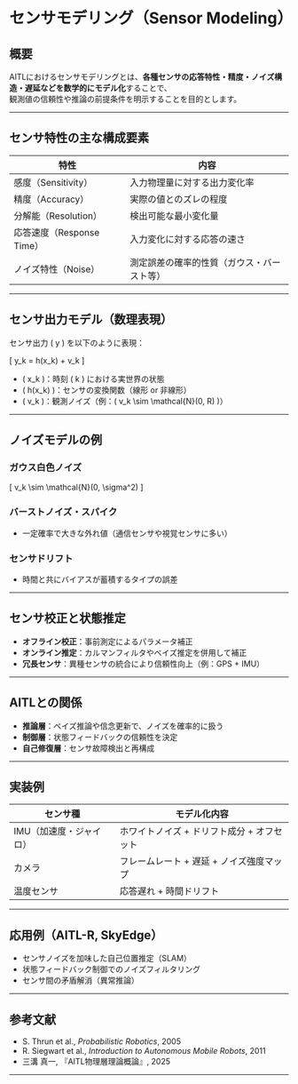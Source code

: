 
# センサモデリング（Sensor Modeling）

## 概要

AITLにおけるセンサモデリングとは、**各種センサの応答特性・精度・ノイズ構造・遅延などを数学的にモデル化**することで、  
観測値の信頼性や推論の前提条件を明示することを目的とします。

---

## センサ特性の主な構成要素

| 特性 | 内容 |
|------|------|
| 感度（Sensitivity） | 入力物理量に対する出力変化率 |
| 精度（Accuracy） | 実際の値とのズレの程度 |
| 分解能（Resolution） | 検出可能な最小変化量 |
| 応答速度（Response Time） | 入力変化に対する応答の速さ |
| ノイズ特性（Noise） | 測定誤差の確率的性質（ガウス・バースト等） |

---

## センサ出力モデル（数理表現）

センサ出力 \( y \) を以下のように表現：

\[
y_k = h(x_k) + v_k
\]

- \( x_k \)：時刻 \( k \) における実世界の状態  
- \( h(x_k) \)：センサの変換関数（線形 or 非線形）  
- \( v_k \)：観測ノイズ（例：\( v_k \sim \mathcal{N}(0, R) \)）

---

## ノイズモデルの例

### ガウス白色ノイズ

\[
v_k \sim \mathcal{N}(0, \sigma^2)
\]

### バーストノイズ・スパイク

- 一定確率で大きな外れ値（通信センサや視覚センサに多い）

### センサドリフト

- 時間と共にバイアスが蓄積するタイプの誤差

---

## センサ校正と状態推定

- **オフライン校正**：事前測定によるパラメータ補正  
- **オンライン推定**：カルマンフィルタやベイズ推定を併用して補正  
- **冗長センサ**：異種センサの統合により信頼性向上（例：GPS + IMU）

---

## AITLとの関係

- **推論層**：ベイズ推論や信念更新で、ノイズを確率的に扱う  
- **制御層**：状態フィードバックの信頼性を決定  
- **自己修復層**：センサ故障検出と再構成

---

## 実装例

| センサ種 | モデル化内容 |
|----------|--------------|
| IMU（加速度・ジャイロ） | ホワイトノイズ + ドリフト成分 + オフセット |
| カメラ | フレームレート + 遅延 + ノイズ強度マップ |
| 温度センサ | 応答遅れ + 時間ドリフト |

---

## 応用例（AITL-R, SkyEdge）

- センサノイズを加味した自己位置推定（SLAM）  
- 状態フィードバック制御でのノイズフィルタリング  
- センサ間の矛盾解消（異常推論）

---

## 参考文献

- S. Thrun et al., *Probabilistic Robotics*, 2005  
- R. Siegwart et al., *Introduction to Autonomous Mobile Robots*, 2011  
- 三溝 真一, 『AITL物理層理論概論』, 2025

---

